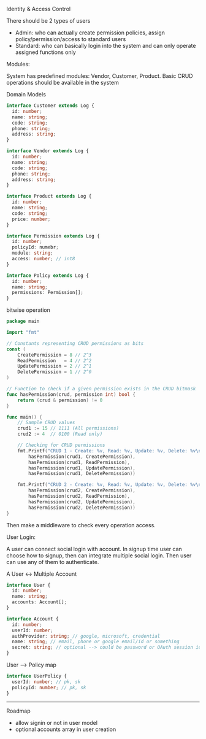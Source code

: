 Identity & Access Control

There should be 2 types of users

- Admin: who can actually create permission policies, assign policy/permission/access to standard users
- Standard: who can basically login into the system and can only operate assigned functions only

Modules:

System has predefined modules: Vendor, Customer, Product. Basic CRUD operations should be available in the system

Domain Models

```typescript
interface Customer extends Log {
  id: number;
  name: string;
  code: string;
  phone: string;
  address: string;
}

interface Vendor extends Log {
  id: number;
  name: string;
  code: string;
  phone: string;
  address: string;
}

interface Product extends Log {
  id: number;
  name: string;
  code: string;
  price: number;
}

interface Permission extends Log {
  id: number;
  policyId: numebr;
  module: string;
  access: number; // int8
}

interface Policy extends Log {
  id: number;
  name: string;
  permissions: Permission[];
}
```

bitwise operation

```go
package main

import "fmt"

// Constants representing CRUD permissions as bits
const (
    CreatePermission = 8 // 2^3
    ReadPermission   = 4 // 2^2
    UpdatePermission = 2 // 2^1
    DeletePermission = 1 // 2^0
)

// Function to check if a given permission exists in the CRUD bitmask
func hasPermission(crud, permission int) bool {
    return (crud & permission) != 0
}

func main() {
    // Sample CRUD values
    crud1 := 15 // 1111 (All permissions)
    crud2 := 4  // 0100 (Read only)

    // Checking for CRUD permissions
    fmt.Printf("CRUD 1 - Create: %v, Read: %v, Update: %v, Delete: %v\n",
        hasPermission(crud1, CreatePermission),
        hasPermission(crud1, ReadPermission),
        hasPermission(crud1, UpdatePermission),
        hasPermission(crud1, DeletePermission))

    fmt.Printf("CRUD 2 - Create: %v, Read: %v, Update: %v, Delete: %v\n",
        hasPermission(crud2, CreatePermission),
        hasPermission(crud2, ReadPermission),
        hasPermission(crud2, UpdatePermission),
        hasPermission(crud2, DeletePermission))
}

```

Then make a middleware to check every operation access.

User Login:

A user can connect social login with account. In signup time user can choose how to signup, then can integrate multiple social login. Then user can use any of them to authenticate.

A User <-> Multiple Account

```typescript
interface User {
  id: number;
  name: string;
  accounts: Account[];
}

interface Account {
  id: number;
  userId: number;
  authProvider: string; // google, microsoft, credential
  name: string; // email, phone or google email/id or something
  secret: string; // optional --> could be password or OAuth session id or something
}
```

User --> Policy map

```typescript
interface UserPolicy {
  userId: number; // pk, sk
  policyId: number; // pk, sk
}
```

---

Roadmap

- allow signin or not in user model
- optional accounts array in user creation
